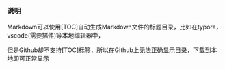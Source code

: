 ### 说明

Markdown可以使用[TOC]自动生成Markdown文件的标题目录，比如在typora，vscode(需要插件)等本地编辑器中，

但是Github却不支持[TOC]标签，所以在Github上无法正确显示目录，下载到本地即可正常显示
